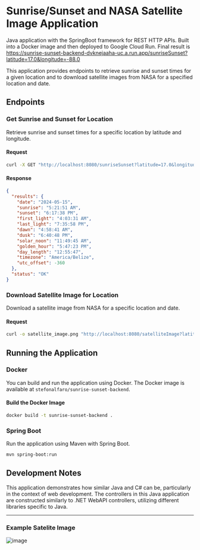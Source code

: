 # Sunrise/Sunset and NASA Satellite Image Application
Java application with the SpringBoot framework for REST HTTP APIs. Built into a Docker image and then deployed to Google Cloud Run. Final result is https://sunrise-sunset-backend-dvknejaaha-uc.a.run.app/sunriseSunset?latitude=17.0&longitude=-88.0


This application provides endpoints to retrieve sunrise and sunset times for a given location and to download satellite images from NASA for a specified location and date.

## Endpoints

### Get Sunrise and Sunset for Location

Retrieve sunrise and sunset times for a specific location by latitude and longitude.

#### Request

```sh
curl -X GET "http://localhost:8080/sunriseSunset?latitude=17.0&longitude=-88.0" -H "accept: application/json"
```

#### Response

```json
{
  "results": {
    "date": "2024-05-15",
    "sunrise": "5:21:51 AM",
    "sunset": "6:17:38 PM",
    "first_light": "4:03:31 AM",
    "last_light": "7:35:58 PM",
    "dawn": "4:58:41 AM",
    "dusk": "6:40:48 PM",
    "solar_noon": "11:49:45 AM",
    "golden_hour": "5:47:23 PM",
    "day_length": "12:55:47",
    "timezone": "America/Belize",
    "utc_offset": -360
  },
  "status": "OK"
}
```

### Download Satellite Image for Location

Download a satellite image from NASA for a specific location and date.

#### Request

```sh
curl -o satellite_image.png "http://localhost:8080/satelliteImage?latitude=17.26545&longitude=-88.9946&date=2018-01-01"
```

## Running the Application

### Docker

You can build and run the application using Docker. The Docker image is available at `stefonalfaro/sunrise-sunset-backend`.

#### Build the Docker Image

```sh
docker build -t sunrise-sunset-backend .
```

### Spring Boot

Run the application using Maven with Spring Boot.

```sh
mvn spring-boot:run
```

## Development Notes

This application demonstrates how similar Java and C# can be, particularly in the context of web development. The controllers in this Java application are constructed similarly to .NET WebAPI controllers, utilizing different libraries specific to Java.

---

### Example Satelite Image
![image](https://github.com/stefonalfaro/Java-Sunrise-Sunset-Backend-Service/assets/45152948/5011cc8c-1213-4371-934b-47d7b0561743)
